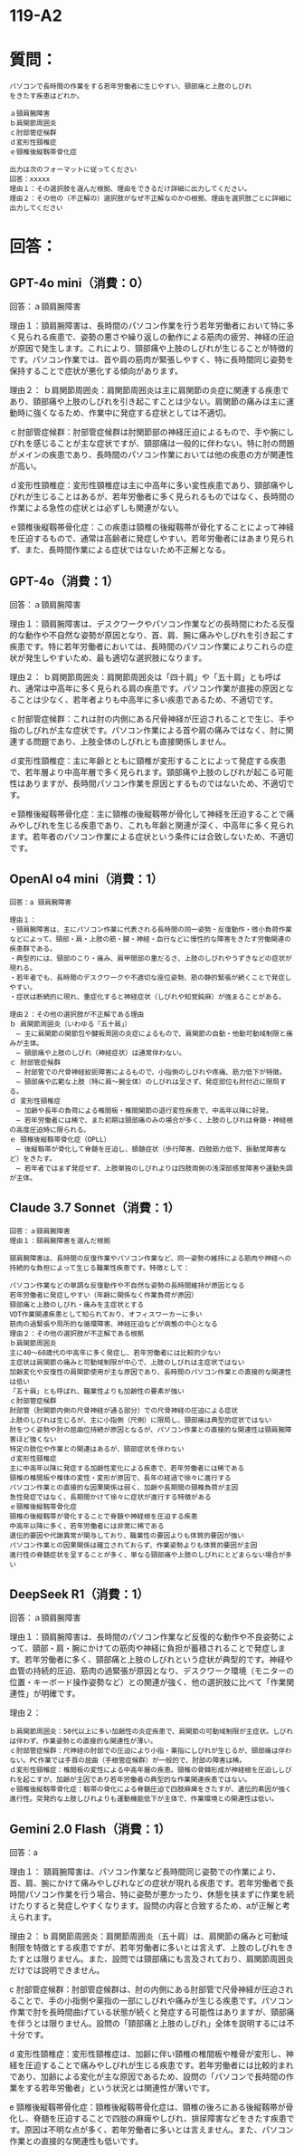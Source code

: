 # 119-A2

# 質問：

```
パソコンで長時間の作業をする若年労働者に生じやすい、頸部痛と上肢のしびれ
をきたす疾患はどれか。

ａ頸肩腕障害
ｂ肩関節周囲炎
ｃ肘部管症候群
ｄ変形性頸椎症
ｅ頸椎後縦靱帯骨化症

出力は次のフォーマットに従ってください
回答：xxxxx
理由１：その選択肢を選んだ根拠、理由をできるだけ詳細に出力してください。
理由２：その他の（不正解の）選択肢がなぜ不正解なのかの根拠、理由を選択肢ごとに詳細に出力してください
```


# 回答：

## GPT-4o mini（消費：0）

回答：ａ頸肩腕障害

理由１：頸肩腕障害は、長時間のパソコン作業を行う若年労働者において特に多く見られる疾患で、姿勢の悪さや繰り返しの動作による筋肉の疲労、神経の圧迫が原因で発生します。これにより、頸部痛や上肢のしびれが生じることが特徴的です。パソコン作業では、首や肩の筋肉が緊張しやすく、特に長時間同じ姿勢を保持することで症状が悪化する傾向があります。

理由２： ｂ肩関節周囲炎：肩関節周囲炎は主に肩関節の炎症に関連する疾患であり、頸部痛や上肢のしびれを引き起こすことは少ない。肩関節の痛みは主に運動時に強くなるため、作業中に発症する症状としては不適切。

ｃ肘部管症候群：肘部管症候群は肘関節部の神経圧迫によるもので、手や腕にしびれを感じることが主な症状ですが、頸部痛は一般的に伴わない。特に肘の問題がメインの疾患であり、長時間のパソコン作業においては他の疾患の方が関連性が高い。

ｄ変形性頸椎症：変形性頸椎症は主に中高年に多い変性疾患であり、頸部痛やしびれが生じることはあるが、若年労働者に多く見られるものではなく、長時間の作業による急性の症状とは必ずしも関連がない。

ｅ頸椎後縦靱帯骨化症：この疾患は頸椎の後縦靱帯が骨化することによって神経を圧迫するもので、通常は高齢者に発症しやすい。若年労働者にはあまり見られず、また、長時間作業による症状ではないため不正解となる。




## GPT-4o（消費：1）

回答：ａ頸肩腕障害

理由１：頸肩腕障害は、デスクワークやパソコン作業などの長時間にわたる反復的な動作や不自然な姿勢が原因となり、首、肩、腕に痛みやしびれを引き起こす疾患です。特に若年労働者においては、長時間のパソコン作業によりこれらの症状が発生しやすいため、最も適切な選択肢になります。

理由２： ｂ肩関節周囲炎：肩関節周囲炎は「四十肩」や「五十肩」とも呼ばれ、通常は中高年に多く見られる肩の疾患です。パソコン作業が直接の原因となることは少なく、若年者よりも中高年に多い疾患であるため、不適切です。

ｃ肘部管症候群：これは肘の内側にある尺骨神経が圧迫されることで生じ、手や指のしびれが主な症状です。パソコン作業による首や肩の痛みではなく、肘に関連する問題であり、上肢全体のしびれとも直接関係しません。

ｄ変形性頸椎症：主に年齢とともに頸椎が変形することによって発症する疾患で、若年層より中高年層で多く見られます。頸部痛や上肢のしびれが起こる可能性はありますが、長時間パソコン作業を原因とするものではないため、不適切です。

ｅ頸椎後縦靱帯骨化症：主に頸椎の後縦靱帯が骨化して神経を圧迫することで痛みやしびれを生じる疾患であり、これも年齢と関連が深く、中高年に多く見られます。若年者のパソコン作業による症状という条件には合致しないため、不適切です。




## OpenAI o4 mini（消費：1）

```
回答：a 頸肩腕障害

理由１：
・頸肩腕障害は、主にパソコン作業に代表される長時間の同一姿勢・反復動作・微小負荷作業などによって、頸部・肩・上肢の筋・腱・神経・血行などに慢性的な障害をきたす労働関連の疾患群である。
・典型的には、頸部のこり・痛み、肩甲間部の重だるさ、上肢のしびれやうずきなどの症状が現れる。
・若年者でも、長時間のデスクワークや不適切な座位姿勢、筋の静的緊張が続くことで発症しやすい。
・症状は断続的に現れ、重症化すると神経症状（しびれや知覚鈍麻）が強まることがある。

理由２：その他の選択肢が不正解である理由
ｂ 肩関節周囲炎（いわゆる「五十肩」）
　– 主に肩関節の関節包や腱板周囲の炎症によるもので、肩関節の自動・他動可動域制限と痛みが主体。
　– 頸部痛や上肢のしびれ（神経症状）は通常伴わない。
ｃ 肘部管症候群
　– 肘部管での尺骨神経絞扼障害によるもので、小指側のしびれや疼痛、筋力低下が特徴。
　– 頸部痛や広範な上肢（特に肩～腕全体）のしびれは呈さず、発症部位も肘付近に限局する。
ｄ 変形性頸椎症
　– 加齢や長年の負荷による椎間板・椎間関節の退行変性疾患で、中高年以降に好発。
　– 若年労働者には稀で、また初期は頸部痛のみの場合が多く、上肢のしびれは脊髄・神経根の高度圧迫時に限られる。
ｅ 頸椎後縦靱帯骨化症（OPLL）
　– 後縦靱帯が骨化して脊髄を圧迫し、頚髄症状（歩行障害、四肢筋力低下、振動覚障害など）をきたす。
　– 若年者ではまず発症せず、上肢単独のしびれよりは四肢両側の浅深部感覚障害や運動失調が主体。
```



## Claude 3.7 Sonnet（消費：1）

```
回答：ａ頸肩腕障害
理由１：頸肩腕障害を選んだ根拠

頸肩腕障害は、長時間の反復作業やパソコン作業など、同一姿勢の維持による筋肉や神経への持続的な負担によって生じる職業性疾患です。特徴として：

パソコン作業などの単調な反復動作や不自然な姿勢の長時間維持が原因となる
若年労働者に発症しやすい（年齢に関係なく作業負荷が原因）
頸部痛と上肢のしびれ・痛みを主症状とする
VDT作業関連疾患として知られており、オフィスワーカーに多い
筋肉の過緊張や局所的な循環障害、神経圧迫などが病態の中心となる
理由２：その他の選択肢が不正解である根拠
ｂ肩関節周囲炎
主に40〜60歳代の中高年に多く発症し、若年労働者には比較的少ない
主症状は肩関節の痛みと可動域制限が中心で、上肢のしびれは主症状ではない
加齢変化や反復性の肩関節使用が主な原因であり、長時間のパソコン作業との直接的な関連性は低い
「五十肩」とも呼ばれ、職業性よりも加齢性の要素が強い
ｃ肘部管症候群
肘部管（肘関節内側の尺骨神経が通る部分）での尺骨神経の圧迫による症状
上肢のしびれは生じるが、主に小指側（尺側）に限局し、頸部痛は典型的症状ではない
肘をつく姿勢や肘の屈曲位持続が原因となるが、パソコン作業との直接的な関連性は頸肩腕障害ほど強くない
特定の肢位や作業との関連はあるが、頸部症状を伴わない
ｄ変形性頸椎症
主に中高年以降に発症する加齢性変化による疾患で、若年労働者には稀である
頸椎の椎間板や椎体の変性・変形が原因で、長年の経過で徐々に進行する
パソコン作業との直接的な因果関係は弱く、加齢や長期間の頸椎負荷が主因
急性発症ではなく、長期間かけて徐々に症状が進行する特徴がある
ｅ頸椎後縦靱帯骨化症
頸椎の後縦靱帯が骨化することで脊髄や神経根を圧迫する疾患
中高年以降に多く、若年労働者には非常に稀である
遺伝的要因や代謝異常が関与しており、職業性の要因よりも体質的要因が強い
パソコン作業との因果関係は確立されておらず、作業姿勢よりも体質的要因が主因
進行性の脊髄症状を呈することが多く、単なる頸部痛や上肢のしびれにとどまらない場合が多い
```


## DeepSeek R1（消費：1）

回答：ａ頸肩腕障害

理由１：頸肩腕障害は、長時間のパソコン作業など反復的な動作や不良姿勢によって、頸部・肩・腕にかけての筋肉や神経に負担が蓄積されることで発症します。若年労働者に多く、頸部痛と上肢のしびれという症状が典型的です。神経や血管の持続的圧迫、筋肉の過緊張が原因となり、デスクワーク環境（モニターの位置・キーボード操作姿勢など）との関連が強く、他の選択肢に比べて「作業関連性」が明確です。

理由２：

```
ｂ肩関節周囲炎：50代以上に多い加齢性の炎症疾患で、肩関節の可動域制限が主症状。しびれは伴わず、作業姿勢との直接的な関連性が薄い。
ｃ肘部管症候群：尺神経の肘部での圧迫により小指・薬指にしびれが生じるが、頸部痛は伴わない。PC作業では手首の屈曲（手根管症候群）が一般的で、肘部の障害は稀。
ｄ変形性頸椎症：椎間板の変性による中高年層の疾患。頸椎の骨棘形成が神経根を圧迫ししびれを起こすが、加齢が主因であり若年労働者の典型的な作業関連疾患ではない。
ｅ頸椎後縦靱帯骨化症：靱帯の骨化による脊髄圧迫で四肢麻痺をきたすが、遺伝的素因が強く進行性。突発的な上肢しびれよりも運動機能低下が主体で、作業環境との関連性は低い。
```


## Gemini 2.0 Flash（消費：1）

回答：a

理由１： 頸肩腕障害は、パソコン作業など長時間同じ姿勢での作業により、首、肩、腕にかけて痛みやしびれなどの症状が現れる疾患です。若年労働者で長時間パソコン作業を行う場合、特に姿勢が悪かったり、休憩を挟まずに作業を続けたりすると発症しやすくなります。設問の内容と合致するため、aが正解と考えられます。

理由２： b 肩関節周囲炎：肩関節周囲炎（五十肩）は、肩関節の痛みと可動域制限を特徴とする疾患ですが、若年労働者に多いとは言えず、上肢のしびれをきたすとは限りません。また、設問では頸部痛にも言及されており、肩関節周囲炎だけでは説明できません。

c 肘部管症候群：肘部管症候群は、肘の内側にある肘部管で尺骨神経が圧迫されることで、手の小指側や薬指の一部にしびれや痛みが生じる疾患です。パソコン作業で肘を長時間曲げている状態が続くと発症する可能性はありますが、頸部痛を伴うとは限りません。設問の「頸部痛と上肢のしびれ」全体を説明するには不十分です。

d 変形性頸椎症：変形性頸椎症は、加齢に伴い頸椎の椎間板や椎骨が変形し、神経を圧迫することで痛みやしびれが生じる疾患です。若年労働者には比較的まれであり、加齢による変化が主な原因であるため、設問の「パソコンで長時間の作業をする若年労働者」という状況とは関連性が薄いです。

e 頸椎後縦靱帯骨化症：頸椎後縦靱帯骨化症は、頸椎の後ろにある後縦靱帯が骨化し、脊髄を圧迫することで四肢の麻痺やしびれ、排尿障害などをきたす疾患です。原因は不明な点が多く、若年労働者に多いとは言えません。また、パソコン作業との直接的な関連性も低いです。



